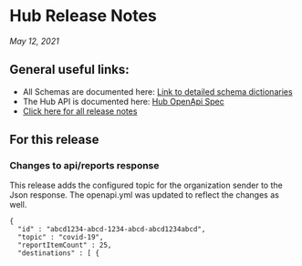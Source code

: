 #  Hub Release Notes

*May 12, 2021*

## General useful links:

- All Schemas are documented here:  [Link to detailed schema dictionaries](../schema_documentation)
- The Hub API is documented here: [Hub OpenApi Spec](../openapi.yml)
- [Click here for all release notes](../releases)

## For this release

### Changes to api/reports response

This release adds the configured topic for the organization sender to the Json response. The openapi.yml was updated to reflect the changes as well.

```
{
  "id" : "abcd1234-abcd-1234-abcd-abcd1234abcd",
  "topic" : "covid-19",
  "reportItemCount" : 25,
  "destinations" : [ {
```
